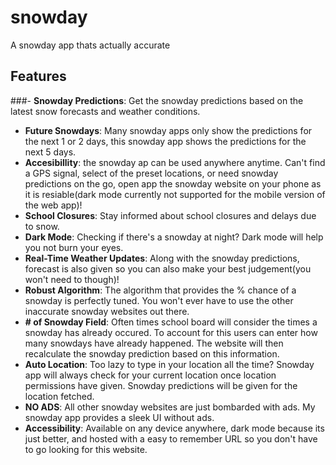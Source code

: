 # snowday
A snowday app thats actually accurate



## Features
###- **Snowday Predictions**:
Get the snowday predictions based on the latest snow forecasts and weather conditions.
- **Future Snowdays**: 
Many snowday apps only show the predictions for the next 1 or 2 days, this snowday app shows the predictions for the next 5 days.
- **Accesibillity**: 
the snowday ap can be used anywhere anytime. Can't find a GPS signal, select of the preset locations, or need snowday predictions on the go, open app the snowday website on your phone as it is resiable(dark mode currently not supported for the mobile version of the web app)!
- **School Closures**: 
Stay informed about school closures and delays due to snow.
- **Dark Mode**: 
Checking if there's a snowday at night? Dark mode will help you not burn your eyes.
- **Real-Time Weather Updates**: 
Along with the snowday predictions, forecast is also given so you can also make your best judgement(you won't need to though)!
- **Robust Algorithm**:
The algorithm that provides the % chance of a snowday is perfectly tuned. You won't ever have to use the other inaccurate snowday websites out there.
- **# of Snowday Field**:
Often times school board will consider the times a snowday has already occured. To account for this users can enter how many snowdays have already happened. The website will then recalculate the snowday prediction based on this information.
- **Auto Location**:
Too lazy to type in your location all the time? Snowday app will always check for your current location once location permissions have given. Snowday predictions will be given for the location fetched.
- **NO ADS**:
All other snowday websites are just bombarded with ads. My snowday app provides a sleek UI without ads.
- **Accessibility**:
Available on any device anywhere, dark mode because its just better, and hosted with a easy to remember URL so you don't have to go looking for this website.
